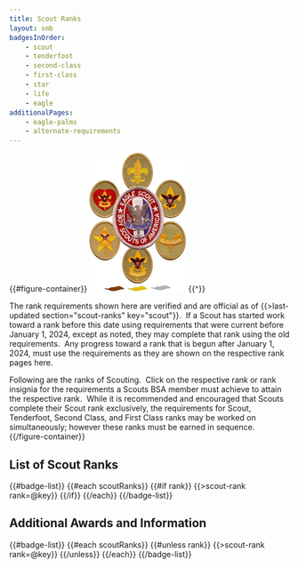 ```yaml
---
title: Scout Ranks
layout: smb
badgesInOrder:
    - scout
    - tenderfoot
    - second-class
    - first-class
    - star
    - life
    - eagle
additionalPages:
    - eagle-palms
    - alternate-requirements
---
```


{{#figure-container}}
<img src="scout-ranks.jpg" class="W(100%) H(a)" alt="Scout Ranks" />
{{^}}

The rank requirements shown here are verified and are official as of {{>last-updated section="scout-ranks" key="scout"}}.  If a Scout has started work toward a rank before this date using requirements that were current before January 1, 2024, except as noted, they may complete that rank using the old requirements.  Any progress toward a rank that is begun after January 1, 2024, must use the requirements as they are shown on the respective rank pages here.

Following are the ranks of Scouting.  Click on the respective rank or rank insignia for the requirements a Scouts BSA member must achieve to attain the respective rank.  While it is recommended and encouraged that Scouts complete their Scout rank exclusively, the requirements for Scout, Tenderfoot, Second Class, and First Class ranks may be worked on simultaneously; however these ranks must be earned in sequence.
{{/figure-container}}

## List of Scout Ranks

{{#badge-list}}
{{#each scoutRanks}}
{{#if rank}}
{{>scout-rank rank=@key}}
{{/if}}
{{/each}}
{{/badge-list}}

## Additional Awards and Information

{{#badge-list}}
{{#each scoutRanks}}
{{#unless rank}}
{{>scout-rank rank=@key}}
{{/unless}}
{{/each}}
{{/badge-list}}
